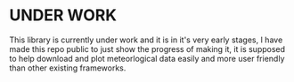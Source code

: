 # UNDER WORK
This library is currently under work and it is in it's very early stages, I have made this repo public to just show the progress of making it, it is supposed to help download and plot meteorlogical data easily and more user friendly than 
other existing frameworks.
